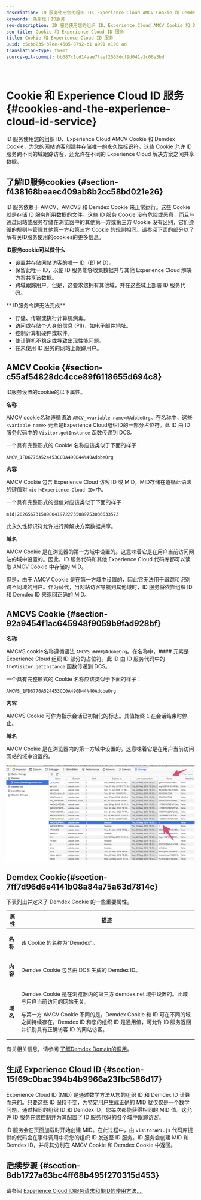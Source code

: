 ```yaml
---
description: ID 服务使用您的组织 ID、Experience Cloud AMCV Cookie 和 Demdex Cookie，为您的网站访客创建并存储唯一的永久性标识符。这些 Cookie 允许 ID 服务跨不同的域跟踪访客，还允许在不同的 Experience Cloud 解决方案之间共享数据。
keywords: 条带化；ID服务
seo-description: ID 服务使用您的组织 ID、Experience Cloud AMCV Cookie 和 Demdex Cookie，为您的网站访客创建并存储唯一的永久性标识符。这些 Cookie 允许 ID 服务跨不同的域跟踪访客，还允许在不同的 Experience Cloud 解决方案之间共享数据。
seo-title: Cookie 和 Experience Cloud ID 服务
title: Cookie 和 Experience Cloud ID 服务
uuid: c5cbd235-37ee-4605-8792-b1 a991 e190 ad
translation-type: tm+mt
source-git-commit: bb687c1cd14aae7faef2565dcf9d041a1c06e3bd

---
```



# Cookie 和 Experience Cloud ID 服务{#cookies-and-the-experience-cloud-id-service}

ID 服务使用您的组织 ID、Experience Cloud AMCV Cookie 和 Demdex Cookie，为您的网站访客创建并存储唯一的永久性标识符。这些 Cookie 允许 ID 服务跨不同的域跟踪访客，还允许在不同的 Experience Cloud 解决方案之间共享数据。

## 了解ID服务cookies {#section-f438168beaec409ab8b2cc58bd021e26}

ID 服务依赖于 AMCV、AMCVS 和 Demdex Cookie 来正常运行。这些 Cookie 就是存储 ID 服务所用数据的文件。这些 ID 服务 Cookie 没有危险或恶意，而且与通过网站或服务存储在浏览器中的其他第一方或第三方 Cookie 没有区别，它们遵循的规则与管理其他第一方和第三方 Cookie 的规则相同。请参阅下面的部分以了解有关ID服务使用的cookies的更多信息。

**ID服务cookie可以做什么**

* 设置并存储网站访客的唯一 ID（即 MID）。
* 保留此唯一 ID，以便 ID 服务能够收集数据并与其他 Experience Cloud 解决方案共享该数据。
* 跨域跟踪用户。但是，这要求您拥有其他域，并在这些域上部署 ID 服务代码。

** ID服务令牌无法完成**

* 存储、传输或执行计算机病毒。
* 访问或存储个人身份信息 (PII)，如电子邮件地址。
* 控制计算机硬件或软件。
* 使计算机不稳定或导致出现性能问题。
* 在未使用 ID 服务的网站上跟踪用户。

## AMCV Cookie {#section-c55af54828dc4cce89f6118655d694c8}

ID服务设置的cookie的以下属性。

**名称**

AMCV cookie名称遵循语法 `AMCV_<variable name>@AdobeOrg`。在名称中，这些 `<variable name>` 元素是Experience Cloud组织ID的一部分占位符。此 ID 由 ID 服务代码中的 `Visitor.getInstance` 函数传递到 DCS。

一个具有完整形式的 Cookie 名称应该类似于下面的样子：

```
AMCV_1FD6776A524453CC0A490D44%40AdobeOrg
```

**内容**

AMCV Cookie 包含 Experience Cloud 访客 ID 或 MID。MID存储在遵循此语法的键值对 `mid|<Experience Cloud ID>`中。

一个具有完整形式的键值对应该类似于下面的样子：

```
mid|20265673158980419722735089753036633573
```

此永久性标识符允许进行跨解决方案数据共享。

**域名**

AMCV Cookie 是在浏览器的第一方域中设置的。这意味着它是在用户当前访问网站的域中设置的。因此，ID 服务代码和其他 Experience Cloud 代码库都可以读取 AMCV Cookie 中存储的 MID。

但是，由于 AMCV Cookie 是在第一方域中设置的，因此它无法用于跟踪和识别跨不同域的用户。作为替代，当网站访客导航到其他域时，ID 服务将依靠组织 ID 和 Demdex ID 来返回正确的 MID。

## AMCVS Cookie {#section-92a9454f1ac645948f9059b9fad928bf}

**名称**

AMCVS cookie名称遵循语法 `AMCVS_####@AdobeOrg`。在名称中，#### 元素是 Experience Cloud 组织 ID 部分的占位符。此 ID 由 ID 服务代码中的 `theVisitor.getInstance` 函数传递到 DCS。

一个具有完整形式的 Cookie 名称应该类似于下面的样子：

```
AMCVS_1FD6776A524453CC0A490D44%40AdobeOrg
```

**内容**

AMCVS Cookie 可作为指示会话已初始化的标志。其值始终 `1` 在会话结束时停止。

**域名**

AMCV Cookie 是在浏览器内的第一方域中设置的。这意味着它是在用户当前访问网站的域中设置的。

![](assets/AMCVS-cookie.png)

## Demdex Cookie{#section-7ff7d96d6e4141b08a84a75a63d7814c}

下表列出并定义了 Demdex Cookie 的一些重要属性。

<table id="table_18E3CAF3550E4BB6A199736AACE39202"> 
 <thead> 
  <tr> 
   <th colname="col1" class="entry"> 属性 </th> 
   <th colname="col2" class="entry"> 描述 </th> 
  </tr> 
 </thead>
 <tbody> 
  <tr> 
   <td colname="col1"> <p> <b>名称</b> </p> </td> 
   <td colname="col2"> <p>该 Cookie 的名称为“Demdex”。 </p> </td> 
  </tr> 
  <tr> 
   <td colname="col1"> <p> <b>内容</b> </p> </td> 
   <td colname="col2"> <p>Demdex Cookie 包含由 DCS 生成的 Demdex ID。 </p> </td> 
  </tr> 
  <tr> 
   <td colname="col1"> <p> <b>域名</b> </p> </td> 
   <td colname="col2"> <p>Demdex Cookie 是在浏览器内的第三方 demdex.net 域中设置的。此域与用户当前访问的网站无关。 </p> <p>与第一方 AMCV Cookie 不同的是，Demdex Cookie 和 ID 可在不同的域之间持续存在。Demdex ID 和您的组织 ID 是通用值，可允许 ID 服务返回并识别具有正确访客 ID 的网站访客。 </p> </td> 
  </tr> 
 </tbody> 
</table>

有关相关信息，请参阅 [了解Demdex Domain的调用](https://marketing.adobe.com/resources/help/en_US/aam/demdex-calls.html)。

## 生成 Experience Cloud ID {#section-15f69c0bac394b4b9966a23fbc586d17}

Experience Cloud ID (MID) 是通过数学方法从您的组织 ID 和 Demdex ID 计算而来的。只要这些 ID 保持不变，为特定用户生成正确的 MID 就仅仅是一个数学问题。通过相同的组织 ID 和 Demdex ID，您每次都能获得相同的 MID 值。这允许 ID 服务在您控制并为其配置了 ID 服务代码的各个域中跟踪访客。

ID 服务会在页面加载时开始创建 MID。在此过程中，由 `visitorAPI.js` 代码库提供的代码会在事件调用中将您的组织 ID 发送至 ID 服务。ID 服务会创建 MID 和 Demdex ID，并将其分别在 AMCV Cookie 和 Demdex Cookie 中返回。

## 后续步骤 {#section-8db1727a63bc4ff68b495f270315d453}

请参阅 [Experience Cloud ID服务请求和集ID的使用方法….](../mcvid-introduction/mcvid-id-request.md#concept-2caacebb1d244402816760e9b8bcef6a)
